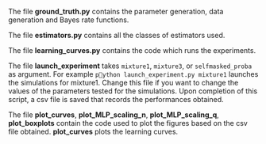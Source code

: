 The file **ground_truth.py** contains the parameter generation, data generation and Bayes rate functions.

The file **estimators.py** contains all the classes of estimators used.

The file **learning_curves.py** contains the code which runs the experiments.

The file **launch_experiment** takes `mixture1`, `mixture3`, or `selfmasked_proba` as argument. For example `python launch_experiment.py mixture1` launches the simulations for mixture1. Change this file if you want to change the values of the parameters tested for the simulations. Upon completion of this script, a csv file is saved that records the performances obtained.

The file **plot_curves**, **plot_MLP_scaling_n**, **plot_MLP_scaling_q**, **plot_boxplots** contain the code used to plot the figures based on the csv file obtained. **plot_curves** plots the learning curves.
